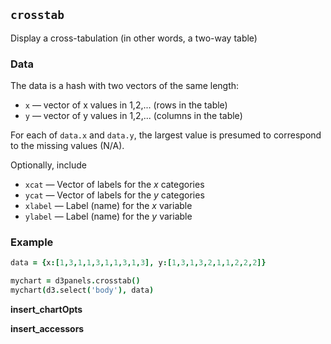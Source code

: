 ## `crosstab`

Display a cross-tabulation (in other words, a two-way table)

### Data

The data is a hash with two vectors of the same length:
- `x` &mdash; vector of x values in 1,2,... (rows in the table)
- `y` &mdash; vector of y values in 1,2,... (columns in the table)

For each of `data.x` and `data.y`, the largest value is presumed to
correspond to the missing values (N/A).

Optionally, include
- `xcat` &mdash; Vector of labels for the _x_ categories
- `ycat` &mdash; Vector of labels for the _y_ categories
- `xlabel` &mdash; Label (name) for the _x_ variable
- `ylabel` &mdash; Label (name) for the _y_ variable

### Example

```coffeescript
data = {x:[1,3,1,1,3,1,1,3,1,3], y:[1,3,1,3,2,1,1,2,2,2]}

mychart = d3panels.crosstab()
mychart(d3.select('body'), data)
```

**insert_chartOpts**

**insert_accessors**
